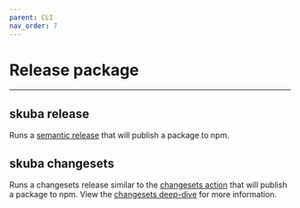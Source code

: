 ```yaml
---
parent: CLI
nav_order: 7
---
```


# Release package

---

## skuba release

Runs a [semantic release] that will publish a package to npm.

## skuba changesets

Runs a changesets release similar to the [changesets action] that will publish a package to npm. View the [changesets deep-dive] for more information.

[changesets action]: https://github.com/changesets/action
[changesets deep-dive]: ../deep-dives/changesets.md
[semantic release]: https://github.com/semantic-release/semantic-release
